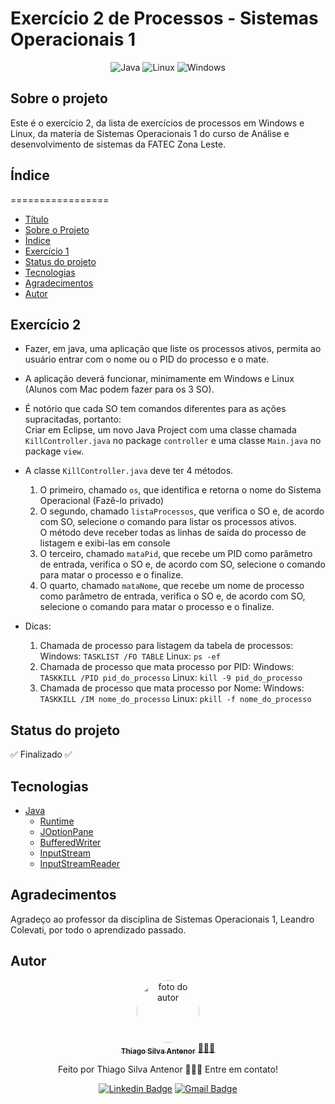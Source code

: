 # Exercício 2 de Processos - Sistemas Operacionais 1

<div align="center">
  
![Java](https://img.shields.io/badge/java-%23ED8B00.svg?style=for-the-badge&logo=openjdk&logoColor=white)
![Linux](https://img.shields.io/badge/Linux-000?style=for-the-badge&logo=linux&logoColor=FCC624)
![Windows](https://img.shields.io/badge/Windows-000?style=for-the-badge&logo=windows&logoColor=2CA5E0)

</div>

## Sobre o projeto
Este é o exercício 2, da lista de exercícios de processos em Windows e Linux, da materia de Sistemas Operacionais 1 do curso de Análise e desenvolvimento de sistemas da FATEC Zona Leste.

## Índice
=================
<!--ts-->
* [Título](#exercício-2-de-processos---sistemas-operacionais-1)
* [Sobre o Projeto](#sobre-o-projeto)
* [Índice](#índice)
* [Exercício 1](#exercício-2)
* [Status do projeto](#status-do-projeto)
* [Tecnologias](#tecnologias)
* [Agradecimentos](#agradecimentos)
* [Autor](#autor)
<!--te-->

## Exercício 2

* Fazer, em java, uma aplicação que liste os processos ativos, permita ao usuário entrar com o
nome ou o PID do processo e o mate.
* A aplicação deverá funcionar, minimamente em Windows e Linux (Alunos com Mac podem fazer
para os 3 SO).
* É notório que cada SO tem comandos diferentes para as ações supracitadas, portanto:<br>
Criar em Eclipse, um novo Java Project com uma classe chamada `KillController.java` no package
`controller` e uma classe `Main.java` no package `view`.

* A classe `KillController.java` deve ter 4 métodos.
  1) O primeiro, chamado `os`, que identifica e retorna o nome do Sistema Operacional (Fazê-lo
  privado)
  2) O segundo, chamado `listaProcessos`, que verifica o SO e, de acordo com SO, selecione o
  comando para listar os processos ativos.<br>
  O método deve receber todas as linhas de saída do processo de listagem e exibi-las em console
  3) O terceiro, chamado `mataPid`, que recebe um PID como parâmetro de entrada, verifica o SO
  e, de acordo com SO, selecione o comando para matar o processo e o finalize.
  4) O quarto, chamado `mataNome`, que recebe um nome de processo como parâmetro de
  entrada, verifica o SO e, de acordo com SO, selecione o comando para matar o processo e o
  finalize.

* Dicas:
  1) Chamada de processo para listagem da tabela de processos:
  Windows: `TASKLIST /FO TABLE`
  Linux: `ps -ef`
  2) Chamada de processo que mata processo por PID:
  Windows: `TASKKILL /PID pid_do_processo`
  Linux: `kill -9 pid_do_processo`
  3) Chamada de processo que mata processo por Nome:
  Windows: `TASKKILL /IM nome_do_processo`
  Linux: `pkill -f nome_do_processo`


## Status do projeto
✅ Finalizado ✅

## Tecnologias
- [Java](https://www.oracle.com/br/java/)
  - [Runtime](https://docs.oracle.com/javase/8/docs/api/java/lang/Runtime.html)
  - [JOptionPane](https://docs.oracle.com/javase/8/docs/api/javax/swing/JOptionPane.html)
  - [BufferedWriter](https://docs.oracle.com/javase/8/docs/api/java/io/BufferedWriter.html)
  - [InputStream](https://docs.oracle.com/javase/8/docs/api/java/io/InputStream.html)
  - [InputStreamReader](https://docs.oracle.com/javase/8/docs/api/java/io/InputStreamReader.html)

## Agradecimentos
Agradeço ao professor da disciplina de Sistemas Operacionais 1, Leandro Colevati, por todo o aprendizado passado.

## Autor

<div align="center">
<a href="https://www.linkedin.com/in/thiago-antenor/">
<img style="border-radius: 50%;" src="https://avatars.githubusercontent.com/u/99970279?v=4" width="100px;" alt="foto do autor"/>
 <br />
 <sub><b>Thiago Silva Antenor</b></sub></a> <a href="https://www.linkedin.com/in/thiago-antenor/" title="Linkedin"> 🧑🏾‍💻</a>


Feito por Thiago Silva Antenor 👨🏾‍💻 Entre em contato!

[![Linkedin Badge](https://img.shields.io/badge/-Thiago-blue?style=flat-square&logo=Linkedin&logoColor=white&link=https://www.linkedin.com/in/thiago-antenor/)](https://www.linkedin.com/in/thiago-antenor/) 
[![Gmail Badge](https://img.shields.io/badge/-thiagoantenor31@gmail.com-c14438?style=flat-square&logo=Gmail&logoColor=white&link=mailto:thiagoantenor31.com)](mailto:thiagoantenor31.com)
</div>

